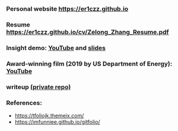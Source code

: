 ### Personal website **https://er1czz.github.io** 
### Resume https://er1czz.github.io/cv/Zelong_Zhang_Resume.pdf
### Insight demo: [YouTube](https://youtu.be/dEOtCvfDBio) and [slides](https://er1czz.github.io/cv/Eric_Zhang_insight_demo.pdf)
### Award-winning film (2019 by US Department of Energy): [YouTube](https://youtu.be/Hj_nBQFj4o0)

### writeup [(private repo)](https://github.com/er1czz/writeup)
### References:   
- https://tfoliojk.themeix.com/  
- https://imfunniee.github.io/gitfolio/  

